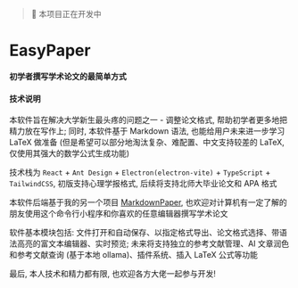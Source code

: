 > 🚧 本项目正在开发中

# EasyPaper

**初学者撰写学术论文的最简单方式**

#### 技术说明

本软件旨在解决大学新生最头疼的问题之一 - 调整论文格式, 帮助初学者更多地把精力放在写作上; 同时, 本软件基于 Markdown 语法, 也能给用户未来进一步学习 LaTeX 做准备 (但是希望可以部分地淘汰复杂、难配置、中文支持较差的 LaTeX, 仅使用其强大的数学公式生成功能)

技术栈为 `React` + `Ant Design` + `Electron(electron-vite)` + `TypeScript` + `TailwindCSS`, 初版支持心理学报格式, 后续将支持北师大毕业论文和 APA 格式

本软件后端基于我的另一个项目 [MarkdownPaper](https://github.com/LeafYeeXYZ/MarkdownPaper), 也欢迎对计算机有一定了解的朋友使用这个命令行小程序和你喜欢的任意编辑器撰写学术论文

软件基本模块包括: 文件打开和自动保存、以指定格式导出、论文格式选择、带语法高亮的富文本编辑器、实时预览; 未来将支持独立的参考文献管理、AI 文章润色和参考文献查询 (基于本地 ollama)、插件系统、插入 LaTeX 公式等功能

最后, 本人技术和精力都有限, 也欢迎各方大佬一起参与开发!
